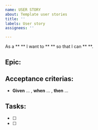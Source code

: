 ```yaml
---
name: USER STORY
about: Template user stories
title: ''
labels: User story
assignees: ''

---
```


As a ** ** I want to ** ** so that I can ** **.

## Epic: 

## Acceptance criterias:
- **Given** ... , **when** ... , **then** ...


## Tasks:
- [ ]
- [ ]
